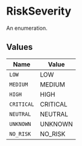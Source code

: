 # RiskSeverity

An enumeration.


## Values

| Name       | Value      |
| ---------- | ---------- |
| `LOW`      | LOW        |
| `MEDIUM`   | MEDIUM     |
| `HIGH`     | HIGH       |
| `CRITICAL` | CRITICAL   |
| `NEUTRAL`  | NEUTRAL    |
| `UNKNOWN`  | UNKNOWN    |
| `NO_RISK`  | NO_RISK    |